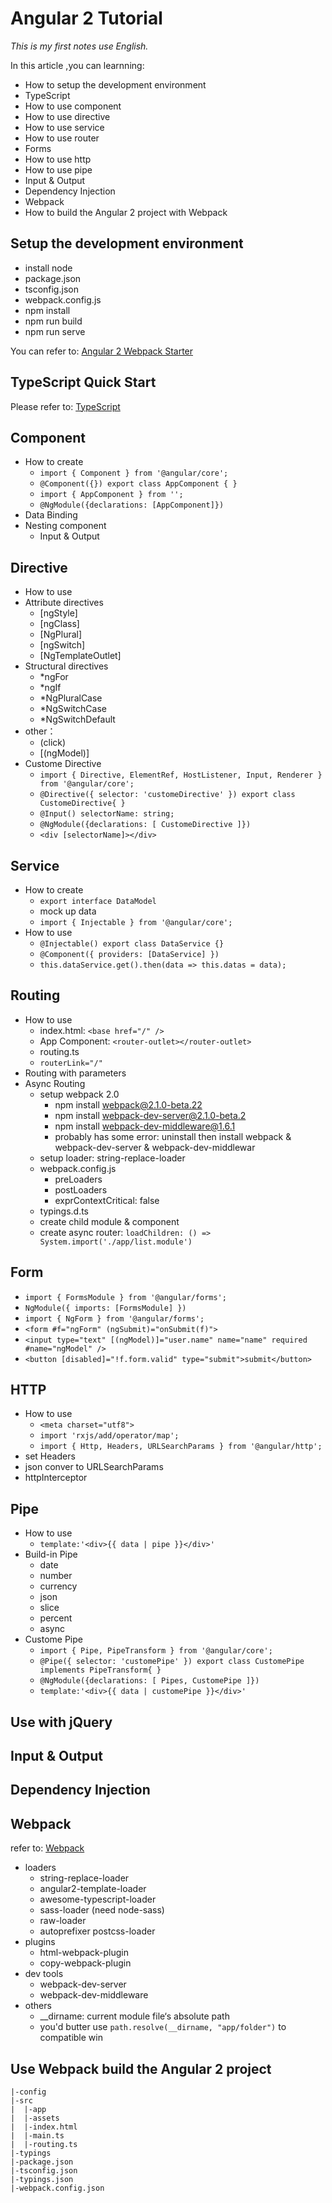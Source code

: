 # Angular 2 Tutorial
*This is my first notes use English.*

In this article ,you can learnning:

* How to setup the development environment
* TypeScript
* How to use component
* How to use directive
* How to use service
* How to use router
* Forms
* How to use http
* How to use pipe
* Input & Output
* Dependency Injection
* Webpack
* How to build the Angular 2 project with Webpack

## Setup the development environment
* install node
* package.json
* tsconfig.json
* webpack.config.js
* npm install
* npm run build
* npm run serve


You can refer to: [Angular 2 Webpack Starter](https://github.com/lijiakof/ng2-webpack-starter)

## TypeScript Quick Start
Please refer to: [TypeScript](https://github.com/lijiakof/typescript)

## Component
* How to create
    * `import { Component } from '@angular/core';`
    * `@Component({}) export class AppComponent { }`
    * `import { AppComponent } from '';`
    * `@NgModule({declarations: [AppComponent]})`
* Data Binding
* Nesting component
    * Input & Output

## Directive
* How to use
* Attribute directives
    * [ngStyle]
    * [ngClass]
    * [NgPlural]
    * [ngSwitch]
    * [NgTemplateOutlet]
* Structural directives
    * *ngFor
    * *ngIf
    * *NgPluralCase
    * *NgSwitchCase
    * *NgSwitchDefault
* other：
    * (click)
    * [(ngModel)]
* Custome Directive
    * `import { Directive, ElementRef, HostListener, Input, Renderer } from '@angular/core';`
    * `@Directive({ selector: 'customeDirective' }) export class CustomeDirective{ }`
    * `@Input() selectorName: string;`
    * `@NgModule({declarations: [ CustomeDirective ]})`
    * `<div [selectorName]></div>`

## Service
* How to create
    * `export interface DataModel`
    * mock up data
    * `import { Injectable } from '@angular/core';`
* How to use
    * `@Injectable() export class DataService {}`
    * `@Component({ providers: [DataService] })`
    * `this.dataService.get().then(data => this.datas = data);`

## Routing
* How to use
    * index.html: `<base href="/" />`
    * App Component: `<router-outlet></router-outlet>`
    * routing.ts
    * `routerLink="/"`
* Routing with parameters
* Async Routing
    * setup webpack 2.0
        * npm install webpack@2.1.0-beta.22
        * npm install webpack-dev-server@2.1.0-beta.2
        * npm install webpack-dev-middleware@1.6.1
        * probably has some error: uninstall then install webpack & webpack-dev-server & webpack-dev-middlewar
    * setup loader: string-replace-loader
    * webpack.config.js
        * preLoaders
        * postLoaders
        * exprContextCritical: false
    * typings.d.ts
    * create child module & component
    * create async router: `loadChildren: () => System.import('./app/list.module')`

## Form
* `import { FormsModule } from '@angular/forms';`
* `NgModule({ imports: [FormsModule] })`
* `import { NgForm } from '@angular/forms';`
* `<form #f="ngForm" (ngSubmit)="onSubmit(f)">`
* `<input type="text" [(ngModel)]="user.name" name="name" required #name="ngModel" />`
* `<button [disabled]="!f.form.valid" type="submit">submit</button>`

## HTTP
* How to use
    * `<meta charset="utf8">`
    * `import 'rxjs/add/operator/map';`
    * `import { Http, Headers, URLSearchParams } from '@angular/http';`
* set Headers
* json conver to URLSearchParams
* httpInterceptor

## Pipe
* How to use
    * `template:'<div>{{ data | pipe }}</div>'`
* Build-in Pipe
    * date
    * number
    * currency
    * json
    * slice
    * percent
    * async
* Custome Pipe
    * `import { Pipe, PipeTransform } from '@angular/core';`
    * `@Pipe({ selector: 'customePipe' }) export class CustomePipe implements PipeTransform{ }`
    * `@NgModule({declarations: [ Pipes, CustomePipe ]})`
    * `template:'<div>{{ data | customePipe }}</div>'`

## Use with jQuery

## Input & Output

## Dependency Injection

## Webpack
refer to: [Webpack](https://github.com/lijiakof/frontend-book/blob/master/share/webpack.md)

* loaders
    * string-replace-loader
    * angular2-template-loader
    * awesome-typescript-loader
    * sass-loader (need node-sass)
    * raw-loader
    * autoprefixer postcss-loader
* plugins
    * html-webpack-plugin
    * copy-webpack-plugin
* dev tools
    * webpack-dev-server
    * webpack-dev-middleware
* others
    * __dirname: current module file‘s absolute path
    * you'd butter use `path.resolve(__dirname, "app/folder")` to compatible win

## Use Webpack build the Angular 2 project

```
|-config
|-src
|  |-app
|  |-assets
|  |-index.html
|  |-main.ts
|  |-routing.ts
|-typings
|-package.json
|-tsconfig.json
|-typings.json
|-webpack.config.json
```

